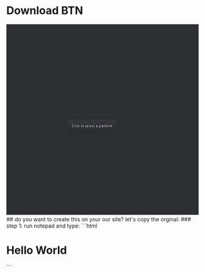# Download BTN
<img src="Untitled.png" alt="" height="500" width="800">
## do you want to create this on your our site?
let's copy the orginal:
### step 1:
run notepad and type:
```html
<h1>Hello World</h1>
```

